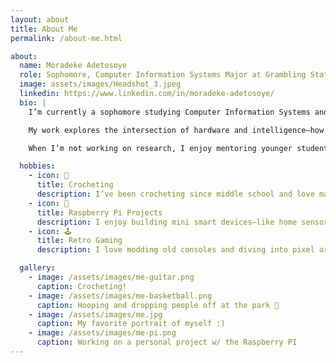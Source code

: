 ```yaml
---
layout: about
title: About Me
permalink: /about-me.html

about:
  name: Moradeke Adetosoye
  role: Sophomore, Computer Information Systems Major at Grambling State University
  image: assets/images/Headshot_3.jpeg
  linkedin: https://www.linkedin.com/in/moradeke-adetosoye/
  bio: |
    I’m currently a sophomore studying Computer Information Systems and Cybersecurity at Grambling State University in Grambling, Louisiana. I expect to graduate in 2028.

    My work explores the intersection of hardware and intelligence—how wearable devices and embedded systems can help people better understand their health and environment.

    When I’m not working on research, I enjoy mentoring younger students, playing jazz trumpet, and tinkering with Raspberry Pi projects in my free time.

  hobbies:
    - icon: 🎺
      title: Crocheting
      description: I’ve been crocheting since middle school and love making clothes and accessories.
    - icon: 🤖
      title: Raspberry Pi Projects
      description: I enjoy building mini smart devices—like home sensors and wearables—using Raspberry Pi.
    - icon: 🕹️
      title: Retro Gaming
      description: I love modding old consoles and diving into pixel art games on emulators.

  gallery:
    - image: /assets/images/me-guitar.png
      caption: Crocheting!
    - image: /assets/images/me-basketball.png
      caption: Hooping and dropping people off at the park 🏀
    - image: /assets/images/me.jpg
      caption: My favorite portrait of myself :)
    - image: /assets/images/me-pi.png
      caption: Working on a personal project w/ the Raspberry PI
---
```

